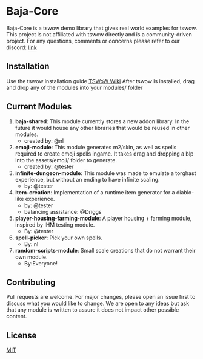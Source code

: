 # Baja-Core
Baja-Core is a tswow demo library that gives real world examples for tswow. This project is not affiliated with tswow directly and is a community-driven project. For any questions, comments or concerns please refer to our discord: [link](https://discord.gg/Zy2PY9C3n3)

## Installation
Use the tswow installation guide [TSWoW Wiki](https://tswow.github.io/tswow-wiki/home/) 
After tswow is installed, drag and drop any of the modules into your modules/ folder

## Current Modules
1. **baja-shared**: This module currently stores a new addon library. In the future it would house any other libraries that would be reused in other modules.    
    * created by: @nl
2. **emoji-module**: This module generates m2/skin, as well as spells required to create emoji spells ingame. It takes drag and dropping a blp into the assets/emoji/ folder to generate. 
    * created by: @tester
3. **infinite-dungeon-module**: This module was made to emulate a torghast experience, but without an ending to have infinite scaling. 
    * by: @tester
4. **item-creation**: Implementation of a runtime item generator for a diablo-like experience. 
    * by: @tester
    * balancing assistance: @Driggs
5. **player-housing-farming-module**: A player housing + farming module, inspired by IHM testing module. 
    * By: @tester
6. **spell-picker**: Pick your own spells.
    * By: nl
7. **random-scripts-module**: Small scale creations that do not warrant their own module.
    * By:Everyone!

## Contributing
Pull requests are welcome. For major changes, please open an issue first to discuss what you would like to change. We are open to any ideas but ask that any module is written to assure it does not impact other possible content.

## License
[MIT](https://choosealicense.com/licenses/mit/)
